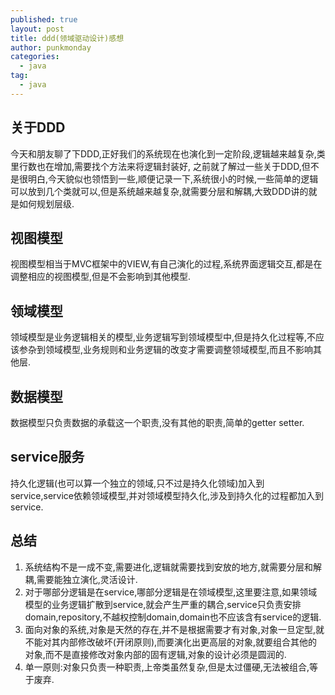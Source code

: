 ```yaml
---
published: true
layout: post
title: ddd(领域驱动设计)感想
author: punkmonday
categories:
  - java
tag:
  - java
---
```

## 关于DDD

今天和朋友聊了下DDD,正好我们的系统现在也演化到一定阶段,逻辑越来越复杂,类里行数也在增加,需要找个方法来将逻辑封装好,
之前就了解过一些关于DDD,但不是很明白,今天貌似也领悟到一些,顺便记录一下,系统很小的时候,一些简单的逻辑可以放到几个类就可以,但是系统越来越复杂,就需要分层和解耦,大致DDD讲的就是如何规划层级.

## 视图模型

视图模型相当于MVC框架中的VIEW,有自己演化的过程,系统界面逻辑交互,都是在调整相应的视图模型,但是不会影响到其他模型.

## 领域模型

领域模型是业务逻辑相关的模型,业务逻辑写到领域模型中,但是持久化过程等,不应该参杂到领域模型,业务规则和业务逻辑的改变才需要调整领域模型,而且不影响其他层.

## 数据模型

数据模型只负责数据的承载这一个职责,没有其他的职责,简单的getter setter.

## service服务

持久化逻辑(也可以算一个独立的领域,只不过是持久化领域)加入到service,service依赖领域模型,并对领域模型持久化,涉及到持久化的过程都加入到service.

## 总结

1. 系统结构不是一成不变,需要进化,逻辑就需要找到安放的地方,就需要分层和解耦,需要能独立演化,灵活设计.
2. 对于哪部分逻辑是在service,哪部分逻辑是在领域模型,这里要注意,如果领域模型的业务逻辑扩散到service,就会产生严重的耦合,service只负责安排domain,repository,不越权控制domain,domain也不应该含有service的逻辑.
3. 面向对象的系统,对象是天然的存在,并不是根据需要才有对象,对象一旦定型,就不能对其内部修改破坏(开闭原则),而要演化出更高层的对象,就要组合其他的对象,而不是直接修改对象内部的固有逻辑,对象的设计必须是圆润的.
4. 单一原则:对象只负责一种职责,上帝类虽然复杂,但是太过僵硬,无法被组合,等于废弃.
